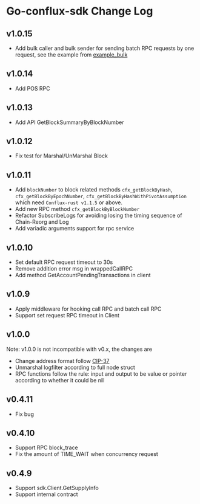 # Go-conflux-sdk Change Log
## v1.0.15
- Add bulk caller and bulk sender for sending batch RPC requests by one request, see the example from [example_bulk](https://github.com/conflux-fans/go-conflux-sdk-examples/tree/main/example_bulk)
## v1.0.14
- Add POS RPC
## v1.0.13
- Add API GetBlockSummaryByBlockNumber
## v1.0.12
- Fix test for Marshal/UnMarshal Block
## v1.0.11
- Add `blockNumber` to block related methods `cfx_getBlockByHash`, `cfx_getBlockByEpochNumber`, `cfx_getBlockByHashWithPivotAssumption` which need `Conflux-rust v1.1.5` or above.
- Add new RPC method `cfx_getBlockByBlockNumber`
- Refactor SubscribeLogs for avoiding losing the timing sequence of Chain-Reorg and Log
- Add variadic arguments support for rpc service
## v1.0.10
- Set default RPC request timeout to 30s
- Remove addition error msg in wrappedCallRPC
- Add method GetAccountPendingTransactions in client
## v1.0.9
- Apply middleware for hooking call RPC and batch call RPC
- Support set request RPC timeout in Client
## v1.0.0
Note: v1.0.0 is not incompatible with v0.x, the changes are
- Change address format follow [CIP-37](https://github.com/Conflux-Chain/CIPs/blob/master/CIPs/cip-37.md)
- Unmarshal logfilter according to full node struct
- RPC functions follow the rule: input and output to be value or pointer according to whether it could be nil
## v0.4.11
- Fix bug

## v0.4.10
- Support RPC block_trace
- Fix the amount of TIME_WAIT when concurrency request

## v0.4.9
- Support sdk.Client.GetSupplyInfo
- Support internal contract

